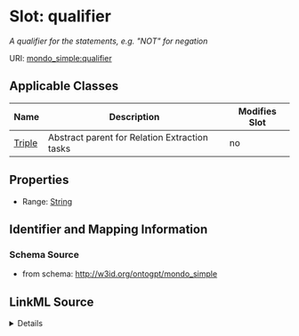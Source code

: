 

# Slot: qualifier


_A qualifier for the statements, e.g. "NOT" for negation_



URI: [mondo_simple:qualifier](http://w3id.org/ontogpt/emapa_simplequalifier)



<!-- no inheritance hierarchy -->





## Applicable Classes

| Name | Description | Modifies Slot |
| --- | --- | --- |
| [Triple](Triple.md) | Abstract parent for Relation Extraction tasks |  no  |







## Properties

* Range: [String](String.md)





## Identifier and Mapping Information







### Schema Source


* from schema: http://w3id.org/ontogpt/mondo_simple




## LinkML Source

<details>
```yaml
name: qualifier
description: A qualifier for the statements, e.g. "NOT" for negation
from_schema: http://w3id.org/ontogpt/mondo_simple
rank: 1000
alias: qualifier
owner: Triple
domain_of:
- Triple
range: string

```
</details>